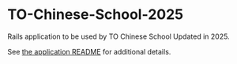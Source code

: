 # TO-Chinese-School-2025

Rails application to be used by TO Chinese School Updated in 2025.

See [the application README](./chineseschool/README.md) for additional details.
